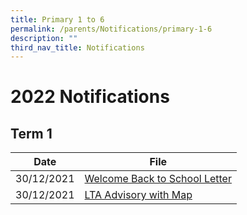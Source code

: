 ```yaml
---
title: Primary 1 to 6
permalink: /parents/Notifications/primary-1-6
description: ""
third_nav_title: Notifications
---
```

# 2022 Notifications
## Term 1


| Date | File | 
| -------- | -------- |
| 30/12/2021     | [Welcome Back to School Letter](https://rafflesgirlspri.moe.edu.sg/qql/slot/u451/Notifications/2022/P1-6/Term%201/RGPS_N22_G_001_Welcome%20back%20to%20school_COEcleared.pdf)  | 
|30/12/2021| [LTA Advisory with Map](https://rafflesgirlspri.moe.edu.sg/qql/slot/u451/Notifications/2022/P1-6/Term%201/LTA%20Advisory%20with%20map_%20Dec%202021.pdf)|

